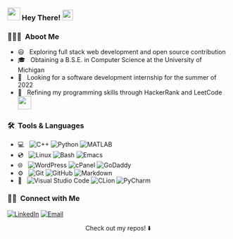 <h3> <img src="https://github.com/Shiv-sharma-111/Shiv-sharma-111/blob/master/Assets/Hi.gif" width="29px"> Hey There! <img src="https://github.com/TheDudeThatCode/TheDudeThatCode/blob/master/Assets/Earth.gif" width="24px"> </h3>

<h3> 👨🏻‍💻 &nbsp;Aboot Me </h3>

- 😃 &nbsp; Exploring full stack web development and open source contribution 
- 🎓 &nbsp; Obtaining a B.S.E. in Computer Science at the University of Michigan
- 💼 &nbsp; Looking for a software development internship for the summer of 2022 
- 🌱 &nbsp; Refining my programming skills through HackerRank and LeetCode <img src="https://media.giphy.com/media/WUlplcMpOCEmTGBtBW/giphy.gif" width="30">

<h3> 🛠 &nbsp;Tools & Languages</h3>

- 💻 &nbsp;
  ![C++](https://img.shields.io/badge/-C++-333333?style=flat&logo=C%2B%2B&logoColor=00599C)
  ![Python](https://img.shields.io/badge/-Python-333333?style=flat&logo=python)
  ![MATLAB](https://img.shields.io/badge/-MATLAB-333333?stlye=flat&logo=matlab)
- 💿 &nbsp;
  ![Linux](https://img.shields.io/badge/-Linux-333333?style=flat&logo=linux)
  ![Bash](https://img.shields.io/badge/-GNU%20Bash-333333?style=flat&logo=gnubash)
  ![Emacs](https://img.shields.io/badge/-GNU%20Emacs-333333?style=flat&logo=gnubash)
- 🌐 &nbsp;
  ![WordPress](https://img.shields.io/badge/-WordPress-333333?logo=wordpress&style=flat)
  ![cPanel](https://img.shields.io/badge/-cPanel-333333?logo=cpanel&style=flat)
  ![GoDaddy](https://img.shields.io/badge/-GoDaddy-333333?logo=godaddy&style=flat)
- ⚙️ &nbsp;
  ![Git](https://img.shields.io/badge/-Git-333333?style=flat&logo=git)
  ![GitHub](https://img.shields.io/badge/-GitHub-333333?style=flat&logo=github)
  ![Markdown](https://img.shields.io/badge/-Markdown-333333?style=flat&logo=markdown)
- 🔧 &nbsp;
  ![Visual Studio Code](https://img.shields.io/badge/-Visual%20Studio%20Code-333333?style=flat&logo=visual-studio-code&logoColor=007ACC)
  ![CLion](https://img.shields.io/badge/-CLion-333333?style=flat&logo=clion)
  ![PyCharm](https://img.shields.io/badge/-PyCharm-333333?logo=pycharm&style=flat)

<h3> 🤝🏻 &nbsp;Connect with Me </h3>

<p align="left">
<a href="https://www.linkedin.com/in/rishiraj-c/"><img alt="LinkedIn" src="https://img.shields.io/badge/LinkedIn-Rishiraj%20Chandra-blue?style=flat-square&logo=linkedin"></a>
<a href="mailto:rajchan@umich.edu"><img alt="Email" src="https://img.shields.io/badge/Email-rajchan@umich.edu-blue?style=flat-square&logo=gmail"></a>
</p>

<p align="center">
Check out my repos! ⬇️ 
</p>
                        

<!---
rchandra20/rchandra20 is a ✨ special ✨ repository because its `README.md` (this file) appears on your GitHub profile.
You can click the Preview link to take a look at your changes.
--->
